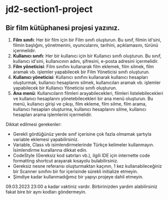 # jd2-section1-project


## Bir film kütüphanesi projesi yazınız. 

1. **Film sınıfı**: Her bir film için bir Film sınıfı oluşturun. Bu sınıf, filmin id'sini, filmin başlığını, yönetmenini, oyuncularını, tarihini, açıklamasını, türünü  içermelidir.
2. **Kullanıcı sınıfı**: Her bir kullanıcı için bir Kullanıcı sınıfı oluşturun. Bu sınıf, kullanıcı id'sini, kullanıcının adını, şifresini, e-posta adresini içermelidir.
3. **Film yöneticisi**:  Film sınıfını kullanarak film eklemek, film silmek, film aramak vb. işlemler yapabilecek bir Film Yöneticisi sınıfı oluşturun.
4. **Kullanıcı yöneticisi**:  Kullanıcı sınıfını kullanarak kullanıcı hesapları oluşturmak, kullanıcı hesaplarını silmek, kullanıcıları aramak vb. işlemler yapabilecek bir Kullanıcı Yöneticisi sınıfı oluşturun.
5. **Ana menü**: Kullanıcıların filmleri arayabilecekleri, filmleri listelebilecekleri ve kullanıcı hesaplarını yönetebilecekleri bir ana menü oluşturun. Bu menü, kullanıcı girişi ve çıkışı, film ekleme, film silme, film arama, kullanıcı hesapları oluşturma, kullanıcı hesaplarını silme, kullanıcı hesapları arama işlemlerini içermelidir.



Dikkat edilmesi gerekenler:

- Gerekli gördüğünüz yerde sınıf içerisine çok fazla olmamak şartıyla variable eklemesi yapabilirsiniz.
- Variable, Class vb isimlendirmelerinde Türkçe kelimeler kullanmayın. İsimlendirme kurallarına dikkat edin.
- CodeStyle (Gereksiz kod satırları vb.), ilgili IDE için internette code formatting shortcut arayarak kısayolu bulabilirsiniz.
- Gereksiz nesne referansı oluşturmaktan kaçının, 1 kez kullanabileceğiniz bir Scanner sınıfını bir for içerisinde sürekli initialize etmeyin.
- Şimdiye kadar kullanmadığımız bir yapıyı projeye dahil etmeyin.

09.03.2023 23:00 a kadar vaktiniz vardır. Birbirinizden yardım alabilirsiniz fakat bire bir aynı kodları göndermeyin.
